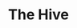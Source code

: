 ---
layout: place
title: "The Hive"
permalink: /california/los-angeles/the-hive.html
stateAbbr: CA
stateName: California
cityName: Los Angeles
seo:
  name: "The Hive"
  type: Restaurant
  links: null
description: "Looking for sushi in Los Angeles, California? Check out The Hive for a delightful Japanese dining experience. Enjoy a variety of sushi and other dishes in a ..."
place_id: ChIJLQmxbYW7woARBP8YA0tn-Zs
photos:
  - name: >-
      places/ChIJLQmxbYW7woARBP8YA0tn-Zs/photos/AeeoHcKptyu45jF6Flws0w4LPz8H3C9pOYQFIDKCgOUupF1VyY1nwq5GWydiJ-U7mNUvlIytuup1K9NoDegUxAhT-3dEb6F7kK_qJlDjOCjXI1cMo84eLJyxwkxFL0jeqxBRNako1LgLiJKYmZw4fga_8r_ntZg5oBK1xygYXl6ECU2xQyfQl05BFHyAwHqdCgfXaUkLj1cjXmRX3oAUa3iyRW1bYbBS5sV-Z3aDw7PrI1nE-ttdhBGvsVFEvdaB44Xsr7jnUwasZbNQSWecjdHPhbyIUqDWHAsNiN2I2HW8BTM_RB2Btvv8hcZMom6tA5ueYaQ8DYIOqjJRV2s2A-HVI68m2yr0HziD2OxU4r81sVnVXD0i3KzQIJ_BsQjEQaNXhF8l9L1NF3zic2iVwjphPrZYZiuktX9LMyXQzaWUKN8ykW38
    widthPx: 3024
    heightPx: 4032
    authorAttributions:
      - displayName: josefa valenzuela
        uri: https://maps.google.com/maps/contrib/112331316939092449448
        photoUri: >-
          https://lh3.googleusercontent.com/a-/ALV-UjVumpLWlLhw0wTZrlnQXSWg_53Bnl54pqbu-RaCHsEhuJbCwy-h=s100-p-k-no-mo
    flagContentUri: >-
      https://www.google.com/local/imagery/report/?cb_client=maps_api_places.places_api&image_key=!1e10!2sCIHM0ogKEICAgICLycvq8wE&hl=en-US
    googleMapsUri: >-
      https://www.google.com/maps/place//data=!3m4!1e2!3m2!1sCIHM0ogKEICAgICLycvq8wE!2e10!4m2!3m1!1s0x80c2bb856db1092d:0x9bf9674b0318ff04
  - name: >-
      places/ChIJLQmxbYW7woARBP8YA0tn-Zs/photos/AeeoHcLcSFgmlhJeZpkOh2AAGS0kVSZiTrMaehIN0Dezp0GUyYLPAc6-ckuVyJm3Ewl2FxSzFE6kc3uhJNfCtl1UEvYfz6EEY47Y-OJqKyqmx4Hm2L83yjM4WZXRq3hj1wH0sswEZWCPlV9l6zF2NFOZ1KZI60xLPZNPHQ85SkeUb8qATkbLHlW57ROVi8RINLIhdJ0hZ4gHGZiI3pEbg3fxES91T4VcY-Pdvsow6ZhOQ0HE_PIvEB0YYCp2adzeLJsS3Rxw-SyqWsfi49xoQc3jUXhq-EkVQH0mvzTPShfAX9hZJEqMg0Vb7SqDMIJS5x8ucfaa0E1WguMfTweTfeA643877VLcyBiE2CRftG0F_sTblBRBveYkOAcBwlar7FHXLfr4JlAktNMY-wACyiRNcaeMsHjzegle48TpVoP2Bh70OKM
    widthPx: 4032
    heightPx: 3024
    authorAttributions:
      - displayName: Julia Ying
        uri: https://maps.google.com/maps/contrib/114795989812776800007
        photoUri: >-
          https://lh3.googleusercontent.com/a/ACg8ocJ70JvK17S_C9Q-h62ViLIoLLsUMHwABD2GQInr-8_XezZBkA=s100-p-k-no-mo
    flagContentUri: >-
      https://www.google.com/local/imagery/report/?cb_client=maps_api_places.places_api&image_key=!1e10!2sCIHM0ogKEICAgMCI9rOt3gE&hl=en-US
    googleMapsUri: >-
      https://www.google.com/maps/place//data=!3m4!1e2!3m2!1sCIHM0ogKEICAgMCI9rOt3gE!2e10!4m2!3m1!1s0x80c2bb856db1092d:0x9bf9674b0318ff04
  - name: >-
      places/ChIJLQmxbYW7woARBP8YA0tn-Zs/photos/AeeoHcLbVnB1GDCuEsmnBnNfc7CSlMbfOIRAY5xTgrCF49dXST3s-I4ZgVkZMZPHtTwO2qiW5RfkmgS3qj039KdNKvEkjWxlJCR0JyUHWaZ9sUfVbibb3d5ugxjJcfk-VZu7IbPAudfJRg-m9E-p1_qt2m6qs7egKVqOprG3hvGaQJ3PKE83JmoFzXTcMIay_0jXww8xTgW3NI9G5ELz54M8BuCevnhRKi1_imjHEH74JEUjtm1guXAoTUtxHFnjC1Nf-4UkI7AaDtJPA4iEsoxHvqbpg3pF0qOAeiniSGwKA-n35A
    widthPx: 1788
    heightPx: 1210
    authorAttributions:
      - displayName: The Hive
        uri: https://maps.google.com/maps/contrib/101698962077111648573
        photoUri: >-
          https://lh3.googleusercontent.com/a-/ALV-UjXZLtdq21RzeH3ZwLl6pa_VtkgMD3Qetm_gRRlLt-OaYmBgb5Q=s100-p-k-no-mo
    flagContentUri: >-
      https://www.google.com/local/imagery/report/?cb_client=maps_api_places.places_api&image_key=!1e10!2sAF1QipPeHMoleGlJKbqxl7w6xadB617lLhtRw2AQa3vt&hl=en-US
    googleMapsUri: >-
      https://www.google.com/maps/place//data=!3m4!1e2!3m2!1sAF1QipPeHMoleGlJKbqxl7w6xadB617lLhtRw2AQa3vt!2e10!4m2!3m1!1s0x80c2bb856db1092d:0x9bf9674b0318ff04
  - name: >-
      places/ChIJLQmxbYW7woARBP8YA0tn-Zs/photos/AeeoHcJMAB1NM8IbTdSS4Uo8_1t-kuf3DHyXrS0eLmSoINGFomMeW1KIKFAoIqHwO8VY5heA4u9EW64zRhHFBwy0ElagspXQg0AqhFgC_91tHwREWuDyAjlsDcyOvvf8AxBT2m7pKpVVJHs3xBJ2VGZHAGToMH0ewVua5RXKsF8e6oudN3QWbdBiGvv-99ktiWYZNbEBbD5mpFU9FhgxTIEVqq6BRDva1GIVD16k8x-v3GAVyNdlDaPLFZAk1JGHnqfLGcN5fg0JVwOJoO41eEE6z_nx6QkiB6NUIPtTFUna_Su5n0giGWvqazJETub3GsAh13t1QZO7yjBHrKVbPZ7hHqgMsb-pwrVXQmiYaqXn2MDdJk8EKIpg90w_Uv2bA3BtpYa9ZfBVjIwtuuAKANqQe1G8tEwNrZ5bXCt6f0PT4KU
    widthPx: 4032
    heightPx: 3024
    authorAttributions:
      - displayName: Angie Alvarez
        uri: https://maps.google.com/maps/contrib/117065373548676634270
        photoUri: >-
          https://lh3.googleusercontent.com/a/ACg8ocIrQ2iX2zo068MlFQNpICNt_U1c4zOKAWuNNh3u3JRVMQHfH_nW=s100-p-k-no-mo
    flagContentUri: >-
      https://www.google.com/local/imagery/report/?cb_client=maps_api_places.places_api&image_key=!1e10!2sCIHM0ogKEICAgMCwl8f5aw&hl=en-US
    googleMapsUri: >-
      https://www.google.com/maps/place//data=!3m4!1e2!3m2!1sCIHM0ogKEICAgMCwl8f5aw!2e10!4m2!3m1!1s0x80c2bb856db1092d:0x9bf9674b0318ff04
  - name: >-
      places/ChIJLQmxbYW7woARBP8YA0tn-Zs/photos/AeeoHcLS2E6o5mt4WqQPvb5q9q61z_KBF6rbXOCBAFLqtPlv9xHtMeWoHOLStMmoGLGAOq6Ae5eXqk4NnwH0YmqH5HSNp4_QnQE7M7k_TYWBKhEDHSt8iEMKYtHOAhjwbyw-s0VGbj7jrMhqlecJ3ovgQ4_2OzG87jqRDnYMdb0CcbF0NIP3EQ5Hwxt83POnI9-iBGzkgaYMneka-Tkknm-GZ2Yq0lCDRUmwIP9zTaq9JQvlZOKfGQekghIhvj_eXIWzrNNUIMWukHZKTQsVI6NLYJA1VnQ58Av4suQNHk8clAz-yQ
    widthPx: 376
    heightPx: 376
    authorAttributions:
      - displayName: The Hive
        uri: https://maps.google.com/maps/contrib/101698962077111648573
        photoUri: >-
          https://lh3.googleusercontent.com/a-/ALV-UjXZLtdq21RzeH3ZwLl6pa_VtkgMD3Qetm_gRRlLt-OaYmBgb5Q=s100-p-k-no-mo
    flagContentUri: >-
      https://www.google.com/local/imagery/report/?cb_client=maps_api_places.places_api&image_key=!1e10!2sAF1QipPrBVgfMACVdePxuVmdJxNWOFcqIE75lnbICdZK&hl=en-US
    googleMapsUri: >-
      https://www.google.com/maps/place//data=!3m4!1e2!3m2!1sAF1QipPrBVgfMACVdePxuVmdJxNWOFcqIE75lnbICdZK!2e10!4m2!3m1!1s0x80c2bb856db1092d:0x9bf9674b0318ff04
  - name: >-
      places/ChIJLQmxbYW7woARBP8YA0tn-Zs/photos/AeeoHcLw-m1W07XJHO5yK7_o4Xv9V7m2Q0SD12XfJuPhpNHGQLkm00ccLXGNb_mdl_SVnaNijHlVPFt5QCWxQxFkzYER1n5fLnWbPmlXA6onIoVjqvb6MZhAckkRLhIDiSDS0tAMs0Ec_5-FvAlBkTd1AeaqjMJXt3w6p72C1ZvYjaGRukJmQGIFvereZh6Pjku4g9SXxy2JJXy79JMIssivCEQFdHEbnMrHHtBET-t7IkrnkWdUSwI7SMjgth1-SoUUV1Q1w_uLil99Rwhy8t-GqQXkGfW0aBcMcaYQvxq1x0lECg
    widthPx: 1678
    heightPx: 994
    authorAttributions:
      - displayName: The Hive
        uri: https://maps.google.com/maps/contrib/101698962077111648573
        photoUri: >-
          https://lh3.googleusercontent.com/a-/ALV-UjXZLtdq21RzeH3ZwLl6pa_VtkgMD3Qetm_gRRlLt-OaYmBgb5Q=s100-p-k-no-mo
    flagContentUri: >-
      https://www.google.com/local/imagery/report/?cb_client=maps_api_places.places_api&image_key=!1e10!2sAF1QipParHEwy_3VHGbGBx5_a1hY8FiqCb5YaaAAX-1R&hl=en-US
    googleMapsUri: >-
      https://www.google.com/maps/place//data=!3m4!1e2!3m2!1sAF1QipParHEwy_3VHGbGBx5_a1hY8FiqCb5YaaAAX-1R!2e10!4m2!3m1!1s0x80c2bb856db1092d:0x9bf9674b0318ff04
  - name: >-
      places/ChIJLQmxbYW7woARBP8YA0tn-Zs/photos/AeeoHcJbLkFJC8qHSQz2iav6zDvgeDTLc2zqJ3QgpxM5IZ1RPvsYAOjqKAm9V2IsgH3IhpK4-VldnIXzKv5g9WBLxJFYHS__OmVuy_cvFn5EUhvUL8rqzp-TjhrqBt4-xYmGVJE4Uk0Ta7eCx88xhbheu5eSOB8cVjXs43bglwzDSMisuCVeNWy3oIqDnXnpEIYe4YHkSbj-0QVdtIGdUCCBzxe7nsMDYUguPlqznkGr_JPPBu9QTjuln_CUW1ynW_qZ86sESmpGZO2GxvMMGfmP0wn05MdM4ELAEylw-OKAOuH7VPR032aIrUKgGGAwM26wtZ_u2p2S9SCxeYnvNr_1CaPLGGjfDik6TxUr542DH8DuggUjr2wBn0fc85_bNq7xsSE_jvjpW7vTxnKL5Cqn0TgvkYw0Q8s5rdUY1GoPNkH25Q
    widthPx: 3600
    heightPx: 4800
    authorAttributions:
      - displayName: Lauren Flinn
        uri: https://maps.google.com/maps/contrib/107531348460837156093
        photoUri: >-
          https://lh3.googleusercontent.com/a-/ALV-UjUHdb29j8ZSvyvrVK4yJlANYB70LZaG75KEozT8VyBG3ztbSE9J=s100-p-k-no-mo
    flagContentUri: >-
      https://www.google.com/local/imagery/report/?cb_client=maps_api_places.places_api&image_key=!1e10!2sCIHM0ogKEICAgICL4ZbRdg&hl=en-US
    googleMapsUri: >-
      https://www.google.com/maps/place//data=!3m4!1e2!3m2!1sCIHM0ogKEICAgICL4ZbRdg!2e10!4m2!3m1!1s0x80c2bb856db1092d:0x9bf9674b0318ff04
  - name: >-
      places/ChIJLQmxbYW7woARBP8YA0tn-Zs/photos/AeeoHcIzmnnTEuI_Xvc-weXjBLxPfleRUxYv5ABlEP0w5o7RcF10HUfjRa5ZhfaunyuCGN7sy6OZ8WfBSoPBzAwCxlLJ2Ksa8I6__p5kb8tP_k_eo2CYFeHrH7ZDKAs0K7Hk-MCY5LjxkvqWgRcKsYak98DnVa4aKB3BVs0C0DRS5LXbxBYXehb1kt8Y1oC22vFWkAGP0fm5QFgJS1sESZqeWg1VzsvvmUc5ADUWDkDTyxX57y4jFqw1GTD3Y1txW4uqXe1kj4mlNbzqS0rgc-7V7uIu8WgNuiYh7BVncS4YY_N2GTcTGmZIgYew1QJGCiDQ6HewqO7nnMgI-3ZJXDRzIdwbX_O4c8FupqfP9N0BOJEfPIsLZfKLlF8eKDqs_RLG-1VnevQpFp2avB5dOmryN3CMQ0XHqMcXtbp2e8Q0S3w
    widthPx: 2047
    heightPx: 1225
    authorAttributions:
      - displayName: Magnolia Stork
        uri: https://maps.google.com/maps/contrib/108678474347938762714
        photoUri: >-
          https://lh3.googleusercontent.com/a/ACg8ocIr8L-VlWvqbR9ij1ydmxx-RudAXz05kOmnLUDKpnyDkQxCJA=s100-p-k-no-mo
    flagContentUri: >-
      https://www.google.com/local/imagery/report/?cb_client=maps_api_places.places_api&image_key=!1e10!2sCIHM0ogKEICAgID_1_rVQQ&hl=en-US
    googleMapsUri: >-
      https://www.google.com/maps/place//data=!3m4!1e2!3m2!1sCIHM0ogKEICAgID_1_rVQQ!2e10!4m2!3m1!1s0x80c2bb856db1092d:0x9bf9674b0318ff04
  - name: >-
      places/ChIJLQmxbYW7woARBP8YA0tn-Zs/photos/AeeoHcLTYXKsadoMsq_Fm3zWaXEzM2U7xPSaZah92SWkoQqQUL6xMCxluUyaIW7pbeSUcQWc221GMd8nne9lXrMS0VtfrXYy_wmRAEZMCOlFXvia3YUKOkyL-2-2Q1qTfPMaBkvnUfzuQXfVZ4CChRbM2gusxXsDcjZKMDoZc3QDEJWicATjiKXMLQWatJ-Q128gTH2ysEyqutkial-xBFGLaN8MHMznZPAXsbyXzZ9ymvvJVCM6VqdANMH77On1NAvbVLpg_ohGLohnJFigEkC0gYjV9YYKFvQHtRzQpuDtqUFqn0vtCE0itj81os9bzhCFtomyrabuNp86OLYJS38BAFB9E8cDBqX6TXr9DFXOBZ13Ickdjjx3cGp3g4V3teAp07lEC8_xo5apbHx-YYq343rwwLcNsez0GCtpE8vCx_rI2IOp
    widthPx: 4000
    heightPx: 3000
    authorAttributions:
      - displayName: Moses Dugay
        uri: https://maps.google.com/maps/contrib/108967457523706537440
        photoUri: >-
          https://lh3.googleusercontent.com/a/ACg8ocJcjm-TN8lZVpLvxunccGZ2EzTtOAVJ-XKa01jr4gjjPxUXaACV=s100-p-k-no-mo
    flagContentUri: >-
      https://www.google.com/local/imagery/report/?cb_client=maps_api_places.places_api&image_key=!1e10!2sCIHM0ogKEICAgIC_k7r6lAE&hl=en-US
    googleMapsUri: >-
      https://www.google.com/maps/place//data=!3m4!1e2!3m2!1sCIHM0ogKEICAgIC_k7r6lAE!2e10!4m2!3m1!1s0x80c2bb856db1092d:0x9bf9674b0318ff04
  - name: >-
      places/ChIJLQmxbYW7woARBP8YA0tn-Zs/photos/AeeoHcLu1BMWsNizPoIduQ6dSgUbU89zN0WcwtHiZW7L8S1c9ZiyolKFq7MaGrh_ar1qfdG3xZHqhgqBopGdz6bGhm4iqocK7thLm02QI-6qZny3JDvlsZ4ppZfI7mGCC_kOY_3voTFBmFsOthZ3wCNmZAisCKCfOUkNC9Un1ApqcrHA4jkDgGB5nfNgKsM1lsj_ylPtR_zTzTXrxtDClhsZGbxqQDV_dyyELDNOuM2O5NLtErSmp-xylJDYOq8gyoHlWdR8PZHCL5I23poYTkuXpvzLrr8vbiGRlhTUOGWdfPKIxcpU-i09AfbI_R3lVhFmeuASnZAWLNqR37hYwYgo92CBO8iTKcGDW_iYKuZGyx6cD6E_2q-cOiIV94Rpig051Pu6dSTuDpWhBltiSAdJA_0vuAhZ9twBXJn2FXTxrAy6Bk8s
    widthPx: 1868
    heightPx: 2292
    authorAttributions:
      - displayName: Carl Gerard
        uri: https://maps.google.com/maps/contrib/100187105872476824048
        photoUri: >-
          https://lh3.googleusercontent.com/a-/ALV-UjXRGBUHD6KQ7F4eM9MnUnX1C5fgJ4HcjgOYPbEx2rVw8VpexS0=s100-p-k-no-mo
    flagContentUri: >-
      https://www.google.com/local/imagery/report/?cb_client=maps_api_places.places_api&image_key=!1e10!2sCIHM0ogKEICAgID_0r6C6wE&hl=en-US
    googleMapsUri: >-
      https://www.google.com/maps/place//data=!3m4!1e2!3m2!1sCIHM0ogKEICAgID_0r6C6wE!2e10!4m2!3m1!1s0x80c2bb856db1092d:0x9bf9674b0318ff04
address: 11705 National Blvd, Los Angeles, CA 90064, USA
street: 11705 National Blvd
city: Los Angeles
state: CA
zip: '90064'
country: USA
neighborhood: Westdale
latitude: '34.022775'
longitude: '-118.438993'
accessibility_options:
  wheelchairAccessibleParking: true
  wheelchairAccessibleEntrance: true
  wheelchairAccessibleSeating: true
business_status: OPERATIONAL
name: The Hive
google_maps_links:
  directionsUri: >-
    https://www.google.com/maps/dir//''/data=!4m7!4m6!1m1!4e2!1m2!1m1!1s0x80c2bb856db1092d:0x9bf9674b0318ff04!3e0
  placeUri: https://maps.google.com/?cid=11239127916951961348
  writeAReviewUri: >-
    https://www.google.com/maps/place//data=!4m3!3m2!1s0x80c2bb856db1092d:0x9bf9674b0318ff04!12e1
  reviewsUri: >-
    https://www.google.com/maps/place//data=!4m4!3m3!1s0x80c2bb856db1092d:0x9bf9674b0318ff04!9m1!1b1
  photosUri: >-
    https://www.google.com/maps/place//data=!4m3!3m2!1s0x80c2bb856db1092d:0x9bf9674b0318ff04!10e5
primary_type: Restaurant
opening_hours:
  regular: null
  current: null
secondary_opening_hours:
  regular:
    weekdayDescriptions: null
    type: null
  current:
    weekdayDescriptions: null
    type: null
phone: null
price_level: null
price_range: null
rating: null
rating_count: 0
website: null
reviews: null
parking_options: null
payment_options: null
allow_dogs: null
curbside_pickup: null
delivery: null
dine_in: null
good_for_children: null
good_for_groups: null
good_for_sports: null
live_music: null
menu_for_children: null
outdoor_seating: null
reservable: null
restroom: null
serves_beer: null
serves_breakfast: null
serves_brunch: null
serves_cocktails: null
serves_coffee: null
serves_dinner: null
serves_dessert: null
serves_lunch: null
serves_vegetarian_food: null
serves_wine: null
takeout: null
summary: null

---